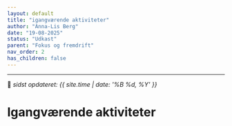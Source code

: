```yaml
---
layout: default
title: "igangværende aktiviteter"
author: "Anna-Lis Berg"
date: "19-08-2025"
status: "Udkast"
parent: "Fokus og fremdrift"
nav_order: 2
has_children: false
---
```

---

📆 _sidst opdateret: {{ site.time | date: '%B %d, %Y' }}_

# Igangværende aktiviteter